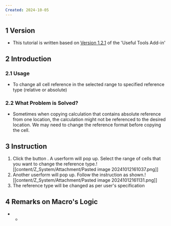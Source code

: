 ```yaml
---
Created: 2024-10-05
---
```

## 1	Version
- This tutorial is written based on <u>Version 1.2.1</u> of the 'Useful Tools Add-in'
## 2	Introduction
### 2.1	Usage
- To change all cell reference in the selected range to specified reference type (relative or absolute)
### 2.2	What Problem is Solved?
- Sometimes when copying calculation that contains absolute reference from one location, the calculation might not be referenced to the desired location. We may need to change the reference format before copying the cell.

## 3	Instruction
1. Click the button . A userform will pop up. Select the range of cells that you want to change the reference type.![[content/Z_System/Attachment/Pasted image 20241012161037.png]]
2. Another userform will pop up. Follow the instruction as shown.![[content/Z_System/Attachment/Pasted image 20241012161131.png]]
3. The reference type will be changed as per user's specification

## 4	Remarks on Macro's Logic
- -